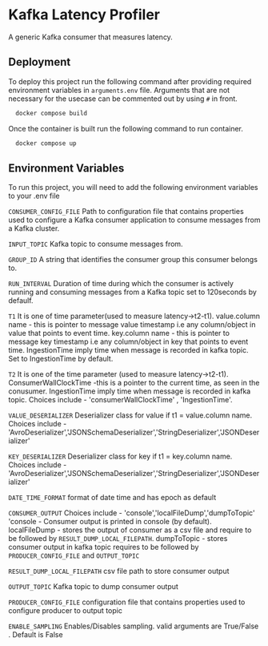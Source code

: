 
# Kafka Latency Profiler

A generic Kafka consumer that measures latency.




## Deployment

To deploy this project run the following command after providing required environment variables in `arguments.env` file. 
Arguments that are not necessary for the usecase can be commented out by using `#` in front. 

```bash
  docker compose build
```

Once the container is built run the following command to run container.

```bash
  docker compose up
``` 


## Environment Variables

To run this project, you will need to add the following environment variables to your .env file

`CONSUMER_CONFIG_FILE`  Path to configuration file that contains properties used to configure a Kafka consumer application to consume messages from a Kafka cluster.

`INPUT_TOPIC`  Kafka topic to consume messages from.

`GROUP_ID`  A string that identifies the consumer group this  consumer     belongs to.

`RUN_INTERVAL`  Duration of time during which the consumer is actively running and consuming messages from a Kafka topic set to 120seconds by defaulf.

`T1`  It is one of time parameter(used to measure latency->t2-t1). value.column name - this is pointer to message value timestamp i.e any column/object in value that points to event time. key.column name - this is pointer to message key timestamp i.e any column/object in key that points to event time. IngestionTime imply time when message is recorded in kafka topic. Set to IngestionTime by default.

`T2` It is one of the time parameter (used to measure latency->t2-t1). ConsumerWallClockTime -this is a pointer to the current time, as seen in the conusumer. IngestionTime imply time when message is recorded in kafka topic.
Choices include - 'consumerWallClockTime' , 'IngestionTime'.

`VALUE_DESERIALIZER` Deserializer class for value if t1 = value.column name. Choices include - 'AvroDeserializer','JSONSchemaDeserializer','StringDeserializer','JSONDeserializer'

`KEY_DESERIALIZER` Deserializer class for key if t1 = key.column name.
Choices include - 'AvroDeserializer','JSONSchemaDeserializer','StringDeserializer','JSONDeserializer'

`DATE_TIME_FORMAT` format of date time and has epoch as default 

`CONSUMER_OUTPUT` Choices include - 'console','localFileDump','dumpToTopic'
'console - Consumer output is printed in console (by default). localFileDump - stores the output of consumer as a csv file and require to be followed by `RESULT_DUMP_LOCAL_FILEPATH`. dumpToTopic - stores consumer output in kafka topic requires to be followed by `PRODUCER_CONFIG_FILE` and  `OUTPUT_TOPIC`

`RESULT_DUMP_LOCAL_FILEPATH` csv file path to store consumer output

`OUTPUT_TOPIC` Kafka topic to dump consumer output

`PRODUCER_CONFIG_FILE` configuration file that contains properties used to configure producer to output topic

`ENABLE_SAMPLING` Enables/Disables sampling. valid arguments are True/False . Default is False


